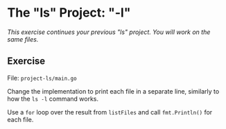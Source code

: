 # The "ls" Project: "-l"

*This exercise continues your previous "ls" project. You will work on the same files.*

## Exercise

File: `project-ls/main.go`

Change the implementation to print each file in a separate line, similarly to how the `ls -l` command works.

Use a `for` loop over the result from `listFiles` and call `fmt.Println()` for each file.